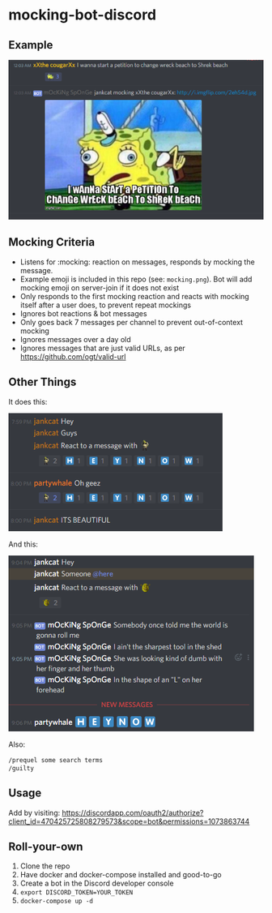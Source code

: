 # mocking-bot-discord

## Example

![ExAmPlE](https://raw.githubusercontent.com/jankcat/mocking-bot-discord/master/example.png)

## Mocking Criteria

- Listens for :mocking: reaction on messages, responds by mocking the message.
- Example emoji is included in this repo (see: `mocking.png`). Bot will add mocking emoji on server-join if it does not exist
- Only responds to the first mocking reaction and reacts with mocking itself after a user does, to prevent repeat mockings
- Ignores bot reactions & bot messages
- Only goes back 7 messages per channel to prevent out-of-context mocking
- Ignores messages over a day old
- Ignores messages that are just valid URLs, as per https://github.com/ogt/valid-url

## Other Things

It does this:

![heynow](https://raw.githubusercontent.com/jankcat/mocking-bot-discord/master/heynow.png)

And this:

![yourearockstar](https://raw.githubusercontent.com/jankcat/mocking-bot-discord/master/shrek2-example.PNG)

Also:

```
/prequel some search terms
/guilty
```

## Usage

Add by visiting: https://discordapp.com/oauth2/authorize?client_id=470425725808279573&scope=bot&permissions=1073863744

## Roll-your-own

1. Clone the repo
2. Have docker and docker-compose installed and good-to-go
3. Create a bot in the Discord developer console
4. `export DISCORD_TOKEN=YOUR_TOKEN`
5. `docker-compose up -d`
